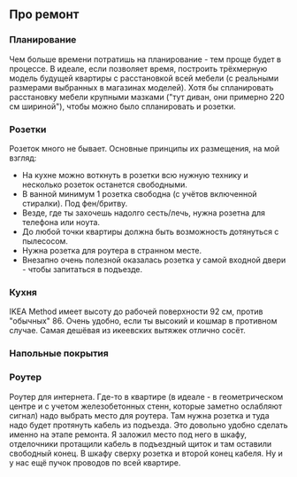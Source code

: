 ## Про ремонт

### Планирование
Чем больше времени потратишь на планирование - тем проще будет в процессе. 
В идеале, если позволяет время, построить трёхмерную модель будущей квартиры с расстановкой всей мебели (с реальными размерами выбранных в магазинах моделей).
Хотя бы спланировать расстановку мебели крупными мазками ("тут диван, они примерно 220 см шириной"), чтобы можно было спланировать и розетки.

### Розетки
Розеток много не бывает. 
Основные принципы их размещения, на мой взгляд:
* На кухне можно воткнуть в розетки всю нужную технику и несколько розеток останется свободными.
* В ванной минимум 1 розетка свободна (с учётов включенной стиралки). Под фен/бритву.
* Везде, где ты захочешь надолго сесть/лечь, нужна розетна для телефона или ноута.
* До любой точки квартиры должна быть возможность дотянуться с пылесосом.
* Нужна розетка для роутера в странном месте.
* Внезапно очень полезной оказалась розетка у самой входной двери - чтобы запитаться в подъезде.

### Кухня
IKEA Method имеет высоту до рабочей поверхности 92 см, против "обычных" 86. Очень удобно, если ты высокий и кошмар в противном случае.
Самая дешёвая из икеевских вытяжек отлично сосёт.

### Напольные покрытия
###
###

###
###
###
###
###
###

### Роутер
Роутер для интернета. Где-то в квартире (в идеале - в геометрическом центре и с учетом железобетонных стенн, которые заметно ослабляют сигнал) надо выбрать место для роутера. Там нужна розетка и туда надо будет протянуть кабель из подъезда. Это довольно удобно сделать именно на этапе ремонта.
Я заложил место под него в шкафу, отделочники протащили кабель в подъездный щиток и там оставили свободный конец. В шкафу сверху розетка и второй конец кабеля.
Ну и у нас ещё пучок проводов по всей квартире.

